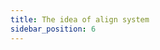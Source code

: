 ```yaml
---
title: The idea of align system
sidebar_position: 6
---
```


 <!-- V2.0: No docs in the new version in japanese version   -->